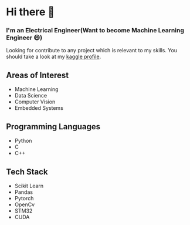 # Hi there 👋
### I'm an Electrical Engineer(Want to become Machine Learning Engineer 😄)
Looking for contribute to any project which is relevant to my skills.
You should take a look at my [kaggle profile](https://www.kaggle.com/sarperyurttas).

## Areas of Interest
- Machine Learning
- Data Science
- Computer Vision
- Embedded Systems

## Programming Languages
- Python
- C
- C++

## Tech Stack
- Scikit Learn
- Pandas
- Pytorch
- OpenCv
- STM32
- CUDA
